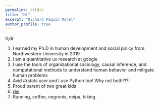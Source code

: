 ```yaml
---
permalink: /tldr/
title: "Hi"
excerpt: "Richard Paquin Morel"
author_profile: true
---
```


tl;dr

1. I earned my Ph.D in human development and social policy from Northwestern University in 2019
2. I am a quantitative ux research at google
3. I use the tools of organizational sociology, causal inference, and computational methods to understand human behavior and mitigate human problems
4. Avid #rstats user and I use Python too! Why not both?!?!
5. Proud parent of two great kids
6. [res](https://read.cv/ramorel)
7. Running, coffee, negronis, neipa, hiking

